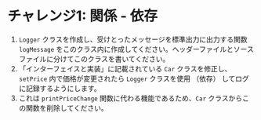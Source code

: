 # チャレンジ1: 関係 - 依存

1. `Logger` クラスを作成し、受けとったメッセージを標準出力に出力する関数 `logMessage` をこのクラス内に作成してください。ヘッダーファイルとソースファイルに分けてこのクラスを書いてください。
2. 「インターフェイスと実装」に記載されている `Car` クラスを修正し、`setPrice` 内で価格が変更されたら `Logger` クラスを使用 （依存） してログに記録するようにします。
3. これは `printPriceChange` 関数に代わる機能であるため、`Car` クラスからこの関数を削除してください。
